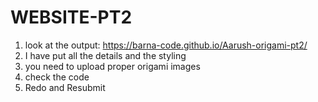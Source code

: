 # WEBSITE-PT2

1. look at the output: https://barna-code.github.io/Aarush-origami-pt2/
2. I have put all the details and the styling
3. you need to upload proper origami images
4. check the code 
5. Redo and Resubmit
